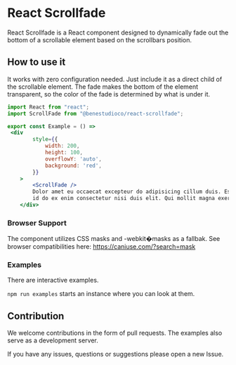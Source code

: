 # React Scrollfade #

React Scrollfade is a React component designed to dynamically fade out the bottom of a scrollable element based on the scrollbars position.

## How to use it ##

It works with zero configuration needed. Just include it as a direct child of the scrollable element.
The fade makes the bottom of the element transparent, so the color of the fade is determined by what is under it.

```jsx
import React from "react";
import ScrollFade from "@benestudioco/react-scrollfade";

export const Example = () =>
 <div
        style={{
            width: 200,
            height: 100,
            overflowY: 'auto',
            background: 'red',
        }}
    >
        <ScrollFade />
        Dolor amet eu occaecat excepteur do adipisicing cillum duis. Est ullamco ullamco sit ea irure consequat
        id do ex enim consectetur nisi duis elit. Qui mollit magna exercitation est sit.
    </div>
```

### Browser Support ###

The component utilizes CSS masks and -webkit�masks as a fallbak.
See browser compatibilities here: https://caniuse.com/?search=mask 

### Examples ###

There are interactive examples.

``` npm run examples ``` starts an instance where you can look at them.

## Contribution ##

We welcome contributions in the form of pull requests.
The examples also serve as a development server.

If you have any issues, questions or suggestions please open a new Issue.